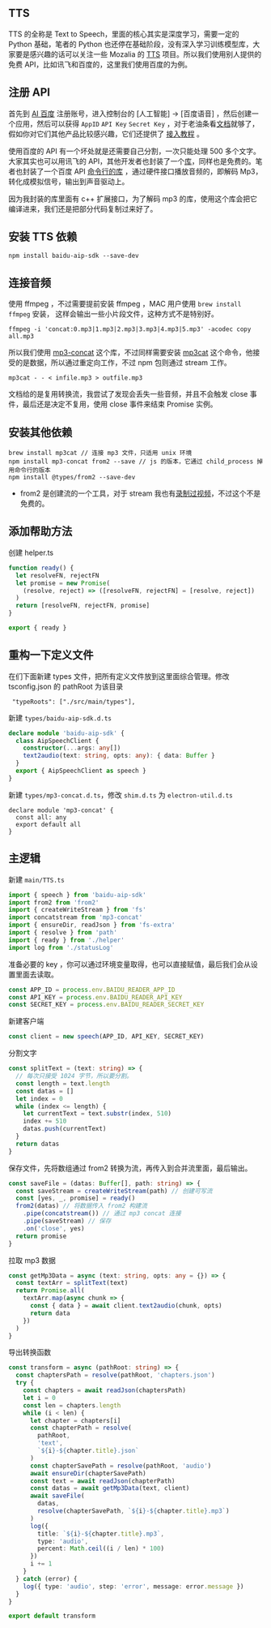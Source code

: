 ## TTS

TTS 的全称是 Text to Speech，里面的核心其实是深度学习，需要一定的 Python 基础，笔者的 Python 也还停在基础阶段，没有深入学习训练模型库，大家要是感兴趣的话可以关注一些 Mozalia 的 [TTS](https://github.com/mozilla/TTS) 项目。所以我们使用别人提供的免费 API，比如讯飞和百度的，这里我们使用百度的为例。

## 注册 API

首先到 [AI 百度](https://ai.baidu.com/) 注册账号，进入控制台的 [人工智能] -> [百度语音] ，然后创建一个应用，然后可以获得 `AppID` `API Key` `Secret Key` ，对于老油条看[文档](https://ai.baidu.com/docs#/TTS-Online-Node-SDK/top)就够了，假如你对它们其他产品比较感兴趣，它们还提供了 [接入教程](https://ai.baidu.com/support/video) 。

使用百度的 API 有一个坏处就是还需要自己分割，一次只能处理 500 多个文字。大家其实也可以用讯飞的 API，其他开发者也封装了一个[库](https://www.npmjs.com/package/xunfeisdk)，同样也是免费的。笔者也封装了一个百度 API [命令行的库](https://github.com/MiYogurt/baidu-reader) ，通过硬件接口播放音频的，即解码 Mp3，转化成模拟信号，输出到声音驱动上。

因为我封装的库里面有 c++ 扩展接口，为了解码 mp3 的库，使用这个库会把它编译进来，我们还是把部分代码复制过来好了。

## 安装 TTS 依赖

```shell
npm install baidu-aip-sdk --save-dev
```

## 连接音频

使用 ffmpeg ，不过需要提前安装 ffmpeg ，MAC 用户使用 `brew install ffmpeg` 安装， 这样会输出一些小片段文件，这种方式不是特别好。

```shell
ffmpeg -i 'concat:0.mp3|1.mp3|2.mp3|3.mp3|4.mp3|5.mp3' -acodec copy all.mp3
```

所以我们使用 [mp3-concat](https://www.npmjs.com/package/mp3-concat) 这个库，不过同样需要安装 [mp3cat](https://tomclegg.ca/mp3cat) 这个命令，他接受的是数据，所以通过重定向工作，不过 npm 包则通过 stream 工作。

```
mp3cat - - < infile.mp3 > outfile.mp3
```

文档给的是复用转换流，我尝试了发现会丢失一些音频，并且不会触发 close 事件，最后还是决定不复用，使用 close 事件来结束 Promise 实例。

## 安装其他依赖

```
brew install mp3cat // 连接 mp3 文件，只适用 unix 环境
npm install mp3-concat from2 --save // js 的版本，它通过 child_process 掉用命令行的版本
npm install @types/from2 --save-dev
```

- from2 是创建流的一个工具，对于 stream 我也有[录制过视频](https://nodelover.me/course/stream)，不过这个不是免费的。

## 添加帮助方法

创建 helper.ts

```ts
function ready() {
  let resolveFN, rejectFN
  let promise = new Promise(
    (resolve, reject) => ([resolveFN, rejectFN] = [resolve, reject])
  )
  return [resolveFN, rejectFN, promise]
}

export { ready }
```

## 重构一下定义文件

在们下面新建 types 文件，把所有定义文件放到这里面综合管理。修改 tsconfig.json 的 pathRoot 为该目录

```
 "typeRoots": ["./src/main/types"],
```

新建 `types/baidu-aip-sdk.d.ts`

```ts
declare module 'baidu-aip-sdk' {
  class AipSpeechClient {
    constructor(...args: any[])
    text2audio(text: string, opts: any): { data: Buffer }
  }
  export { AipSpeechClient as speech }
}
```

新建 `types/mp3-concat.d.ts`，修改 `shim.d.ts` 为 `electron-util.d.ts`

```
declare module 'mp3-concat' {
  const all: any
  export default all
}
```

## 主逻辑

新建 `main/TTS.ts`

```ts
import { speech } from 'baidu-aip-sdk'
import from2 from 'from2'
import { createWriteStream } from 'fs'
import concatstream from 'mp3-concat'
import { ensureDir, readJson } from 'fs-extra'
import { resolve } from 'path'
import { ready } from './helper'
import log from './statusLog'
```

准备必要的 key ，你可以通过环境变量取得，也可以直接赋值，最后我们会从设置里面去读取。

```ts
const APP_ID = process.env.BAIDU_READER_APP_ID
const API_KEY = process.env.BAIDU_READER_API_KEY
const SECRET_KEY = process.env.BAIDU_READER_SECRET_KEY
```

新建客户端

```ts
const client = new speech(APP_ID, API_KEY, SECRET_KEY)
```

分割文字

```ts
const splitText = (text: string) => {
  // 每次只接受 1024 字节，所以要分割。
  const length = text.length
  const datas = []
  let index = 0
  while (index <= length) {
    let currentText = text.substr(index, 510)
    index += 510
    datas.push(currentText)
  }
  return datas
}
```

保存文件，先将数组通过 from2 转换为流，再传入到合并流里面，最后输出。

```ts
const saveFile = (datas: Buffer[], path: string) => {
  const saveStream = createWriteStream(path) // 创建可写流
  const [yes, _, promise] = ready()
  from2(datas) // 将数据传入 from2 构建流
    .pipe(concatstream()) // 通过 mp3 concat 连接
    .pipe(saveStream) // 保存
    .on('close', yes)
  return promise
}
```

拉取 mp3 数据

```ts
const getMp3Data = async (text: string, opts: any = {}) => {
  const textArr = splitText(text)
  return Promise.all(
    textArr.map(async chunk => {
      const { data } = await client.text2audio(chunk, opts)
      return data
    })
  )
}
```

导出转换函数

```ts
const transform = async (pathRoot: string) => {
  const chaptersPath = resolve(pathRoot, 'chapters.json')
  try {
    const chapters = await readJson(chaptersPath)
    let i = 0
    const len = chapters.length
    while (i < len) {
      let chapter = chapters[i]
      const chapterPath = resolve(
        pathRoot,
        'text',
        `${i}-${chapter.title}.json`
      )
      const chapterSavePath = resolve(pathRoot, 'audio')
      await ensureDir(chapterSavePath)
      const text = await readJson(chapterPath)
      const datas = await getMp3Data(text, client)
      await saveFile(
        datas,
        resolve(chapterSavePath, `${i}-${chapter.title}.mp3`)
      )
      log({
        title: `${i}-${chapter.title}.mp3`,
        type: 'audio',
        percent: Math.ceil((i / len) * 100)
      })
      i += 1
    }
  } catch (error) {
    log({ type: 'audio', step: 'error', message: error.message })
  }
}

export default transform
```
